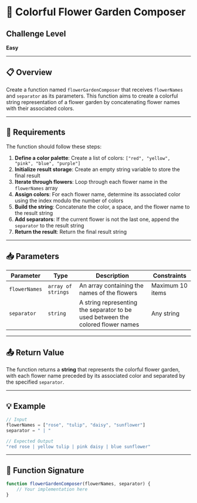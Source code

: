 # 🌸 Colorful Flower Garden Composer

## Challenge Level
**Easy**

---

## 📋 Overview

Create a function named `flowerGardenComposer` that receives `flowerNames` and `separator` as its parameters. This function aims to create a colorful string representation of a flower garden by concatenating flower names with their associated colors.

---

## 🎯 Requirements

The function should follow these steps:

1. **Define a color palette**: Create a list of colors: `["red", "yellow", "pink", "blue", "purple"]`
2. **Initialize result storage**: Create an empty string variable to store the final result
3. **Iterate through flowers**: Loop through each flower name in the `flowerNames` array
4. **Assign colors**: For each flower name, determine its associated color using the index modulo the number of colors
5. **Build the string**: Concatenate the color, a space, and the flower name to the result string
6. **Add separators**: If the current flower is not the last one, append the `separator` to the result string
7. **Return the result**: Return the final result string

---

## 📥 Parameters

| Parameter | Type | Description | Constraints |
|-----------|------|-------------|-------------|
| `flowerNames` | `array of strings` | An array containing the names of the flowers | Maximum 10 items |
| `separator` | `string` | A string representing the separator to be used between the colored flower names | Any string |

---

## 📤 Return Value

The function returns a **string** that represents the colorful flower garden, with each flower name preceded by its associated color and separated by the specified `separator`.

---

## 💡 Example

```javascript
// Input
flowerNames = ["rose", "tulip", "daisy", "sunflower"]
separator = " | "

// Expected Output
"red rose | yellow tulip | pink daisy | blue sunflower"
```

---

## 🔧 Function Signature

```javascript
function flowerGardenComposer(flowerNames, separator) {
    // Your implementation here
}
```
